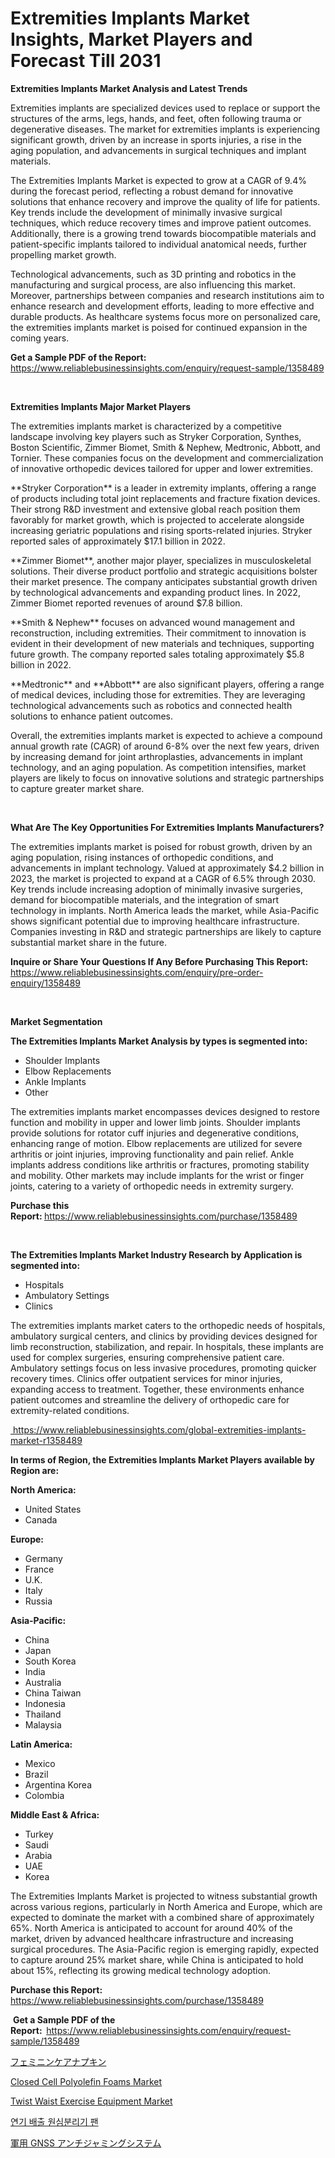 <p><h1>Extremities Implants Market Insights, Market Players and Forecast Till 2031</h1></p><p><strong>Extremities Implants Market Analysis and Latest Trends</strong></p>
<p><p>Extremities implants are specialized devices used to replace or support the structures of the arms, legs, hands, and feet, often following trauma or degenerative diseases. The market for extremities implants is experiencing significant growth, driven by an increase in sports injuries, a rise in the aging population, and advancements in surgical techniques and implant materials. </p><p>The Extremities Implants Market is expected to grow at a CAGR of 9.4% during the forecast period, reflecting a robust demand for innovative solutions that enhance recovery and improve the quality of life for patients. Key trends include the development of minimally invasive surgical techniques, which reduce recovery times and improve patient outcomes. Additionally, there is a growing trend towards biocompatible materials and patient-specific implants tailored to individual anatomical needs, further propelling market growth.</p><p>Technological advancements, such as 3D printing and robotics in the manufacturing and surgical process, are also influencing this market. Moreover, partnerships between companies and research institutions aim to enhance research and development efforts, leading to more effective and durable products. As healthcare systems focus more on personalized care, the extremities implants market is poised for continued expansion in the coming years.</p></p>
<p><strong>Get a Sample PDF of the Report:&nbsp;</strong> <a href="https://www.reliablebusinessinsights.com/enquiry/request-sample/1358489">https://www.reliablebusinessinsights.com/enquiry/request-sample/1358489</a></p>
<p>&nbsp;</p>
<p><strong>Extremities Implants Major Market Players</strong></p>
<p><p>The extremities implants market is characterized by a competitive landscape involving key players such as Stryker Corporation, Synthes, Boston Scientific, Zimmer Biomet, Smith & Nephew, Medtronic, Abbott, and Tornier. These companies focus on the development and commercialization of innovative orthopedic devices tailored for upper and lower extremities.</p><p>**Stryker Corporation** is a leader in extremity implants, offering a range of products including total joint replacements and fracture fixation devices. Their strong R&D investment and extensive global reach position them favorably for market growth, which is projected to accelerate alongside increasing geriatric populations and rising sports-related injuries. Stryker reported sales of approximately $17.1 billion in 2022.</p><p>**Zimmer Biomet**, another major player, specializes in musculoskeletal solutions. Their diverse product portfolio and strategic acquisitions bolster their market presence. The company anticipates substantial growth driven by technological advancements and expanding product lines. In 2022, Zimmer Biomet reported revenues of around $7.8 billion.</p><p>**Smith & Nephew** focuses on advanced wound management and reconstruction, including extremities. Their commitment to innovation is evident in their development of new materials and techniques, supporting future growth. The company reported sales totaling approximately $5.8 billion in 2022.</p><p>**Medtronic** and **Abbott** are also significant players, offering a range of medical devices, including those for extremities. They are leveraging technological advancements such as robotics and connected health solutions to enhance patient outcomes.</p><p>Overall, the extremities implants market is expected to achieve a compound annual growth rate (CAGR) of around 6-8% over the next few years, driven by increasing demand for joint arthroplasties, advancements in implant technology, and an aging population. As competition intensifies, market players are likely to focus on innovative solutions and strategic partnerships to capture greater market share.</p></p>
<p>&nbsp;</p>
<p><strong>What Are The Key Opportunities For Extremities Implants Manufacturers?</strong></p>
<p><p>The extremities implants market is poised for robust growth, driven by an aging population, rising instances of orthopedic conditions, and advancements in implant technology. Valued at approximately $4.2 billion in 2023, the market is projected to expand at a CAGR of 6.5% through 2030. Key trends include increasing adoption of minimally invasive surgeries, demand for biocompatible materials, and the integration of smart technology in implants. North America leads the market, while Asia-Pacific shows significant potential due to improving healthcare infrastructure. Companies investing in R&D and strategic partnerships are likely to capture substantial market share in the future.</p></p>
<p><strong>Inquire or Share Your Questions If Any Before Purchasing This Report:</strong> <a href="https://www.reliablebusinessinsights.com/enquiry/pre-order-enquiry/1358489">https://www.reliablebusinessinsights.com/enquiry/pre-order-enquiry/1358489</a></p>
<p>&nbsp;</p>
<p><strong>Market Segmentation</strong></p>
<p><strong>The Extremities Implants Market Analysis by types is segmented into:</strong></p>
<p><ul><li>Shoulder Implants</li><li>Elbow Replacements</li><li>Ankle Implants</li><li>Other</li></ul></p>
<p><p>The extremities implants market encompasses devices designed to restore function and mobility in upper and lower limb joints. Shoulder implants provide solutions for rotator cuff injuries and degenerative conditions, enhancing range of motion. Elbow replacements are utilized for severe arthritis or joint injuries, improving functionality and pain relief. Ankle implants address conditions like arthritis or fractures, promoting stability and mobility. Other markets may include implants for the wrist or finger joints, catering to a variety of orthopedic needs in extremity surgery.</p></p>
<p><strong>Purchase this Report:&nbsp;</strong><a href="https://www.reliablebusinessinsights.com/purchase/1358489">https://www.reliablebusinessinsights.com/purchase/1358489</a></p>
<p>&nbsp;</p>
<p><strong>The Extremities Implants Market Industry Research by Application is segmented into:</strong></p>
<p><ul><li>Hospitals</li><li>Ambulatory Settings</li><li>Clinics</li></ul></p>
<p><p>The extremities implants market caters to the orthopedic needs of hospitals, ambulatory surgical centers, and clinics by providing devices designed for limb reconstruction, stabilization, and repair. In hospitals, these implants are used for complex surgeries, ensuring comprehensive patient care. Ambulatory settings focus on less invasive procedures, promoting quicker recovery times. Clinics offer outpatient services for minor injuries, expanding access to treatment. Together, these environments enhance patient outcomes and streamline the delivery of orthopedic care for extremity-related conditions.</p></p>
<p><a href="https://www.reliablebusinessinsights.com/global-extremities-implants-market-r1358489">&nbsp;https://www.reliablebusinessinsights.com/global-extremities-implants-market-r1358489</a></p>
<p><strong>In terms of Region, the Extremities Implants Market Players available by Region are:</strong></p>
<p>
    <p> <strong> North America: </strong>
        <ul>
            <li>United States</li>
            <li>Canada</li>
        </ul>
        </p> 
    <p> <strong> Europe: </strong>
        <ul>
            <li>Germany</li>
            <li>France</li>
            <li>U.K.</li>
            <li>Italy</li>
            <li>Russia</li>
        </ul>
        </p> 
    <p> <strong> Asia-Pacific: </strong>
        <ul>
            <li>China</li>
            <li>Japan</li>
            <li>South Korea</li>
            <li>India</li>
            <li>Australia</li>
            <li>China Taiwan</li>
            <li>Indonesia</li>
            <li>Thailand</li>
            <li>Malaysia</li>
        </ul>
        </p> 
    <p> <strong> Latin America: </strong>
        <ul>
            <li>Mexico</li>
            <li>Brazil</li>
            <li>Argentina Korea</li>
            <li>Colombia</li>
        </ul>
        </p> 
    <p> <strong> Middle East & Africa: </strong>
        <ul>
            <li>Turkey</li>
            <li>Saudi</li>
            <li>Arabia</li>
            <li>UAE</li>
            <li>Korea</li>
        </ul>
    </p>
    </p>
<p><p>The Extremities Implants Market is projected to witness substantial growth across various regions, particularly in North America and Europe, which are expected to dominate the market with a combined share of approximately 65%. North America is anticipated to account for around 40% of the market, driven by advanced healthcare infrastructure and increasing surgical procedures. The Asia-Pacific region is emerging rapidly, expected to capture around 25% market share, while China is anticipated to hold about 15%, reflecting its growing medical technology adoption.</p></p>
<p><strong>Purchase this Report: </strong><a href="https://www.reliablebusinessinsights.com/purchase/1358489">https://www.reliablebusinessinsights.com/purchase/1358489</a></p>
<p>&nbsp;<strong>Get a Sample PDF of the Report:&nbsp;&nbsp;</strong><a href="https://www.reliablebusinessinsights.com/enquiry/request-sample/1358489">https://www.reliablebusinessinsights.com/enquiry/request-sample/1358489</a></p>
<p><strong></strong></p>
<p><p><a href="https://medium.com/@damunro467/feminine-care-napkin-market-%E3%81%AE%E3%82%B0%E3%83%AD%E3%83%BC%E3%83%90%E3%83%AB%E5%B8%82%E5%A0%B4%E6%A6%82%E8%A6%81%E3%81%AF-%E4%B8%96%E7%95%8C%E3%81%8A%E3%82%88%E3%81%B3%E4%B8%BB%E8%A6%81%E5%B8%82%E5%A0%B4%E3%81%AB%E3%81%8A%E3%81%91%E3%82%8B%E6%A5%AD%E7%95%8C%E3%81%AB%E5%BD%B1%E9%9F%BF%E3%82%92%E4%B8%8E%E3%81%88%E3%82%8B%E4%B8%BB%E8%A6%81%E3%81%AA%E3%83%88%E3%83%AC%E3%83%B3%E3%83%89%E3%81%AB%E3%81%A4%E3%81%84%E3%81%A6-%E7%8B%AC%E8%87%AA%E3%81%AE%E8%A6%96%E7%82%B9%E3%82%92%E6%8F%90%E4%BE%9B%E3%81%97%E3%81%BE%E3%81%99-9b33cf4c9be5">フェミニンケアナプキン</a></p><p><a href="https://issuu.com/reportprime-2/docs/closed-cell-polyolefin-foams-market_2abb54463e03bf">Closed Cell Polyolefin Foams Market</a></p><p><a href="https://www.linkedin.com/pulse/global-twist-waist-exercise-equipment-market-analysis-trends-dck2e?trackingId=oXZbjgjFTIqS2VzTT4jCeQ%3D%3D">Twist Waist Exercise Equipment Market</a></p><p><a href="https://medium.com/@darronsolomon79/smoke-exhaust-centrifugal-fans-market-%EC%9D%98-%EA%B8%80%EB%A1%9C%EB%B2%8C-%EC%8B%9C%EC%9E%A5-%EA%B0%9C%EC%9A%94%EB%8A%94-%EC%A0%84-%EC%84%B8%EA%B3%84-%EB%B0%8F-%EC%A3%BC%EC%9A%94-%EC%8B%9C%EC%9E%A5%EC%9D%98-%EC%82%B0%EC%97%85%EC%97%90-%EC%98%81%ED%96%A5%EC%9D%84-%EB%AF%B8%EC%B9%98%EB%8A%94-%EC%A3%BC%EC%9A%94-%ED%8A%B8%EB%A0%8C%EB%93%9C%EC%97%90-%EB%8C%80%ED%95%9C-%EB%8F%85%ED%8A%B9%ED%95%9C-%EA%B4%80%EC%A0%90%EC%9D%84-8878d5c9ead1">연기 배출 원심분리기 팬</a></p><p><a href="https://medium.com/@damunro467/military-gnss-anti-jamming-systems-99f6000ff7dc">軍用 GNSS アンチジャミングシステム</a></p></p>